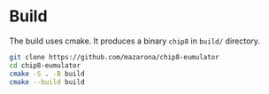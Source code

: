 # Build
The build uses cmake. It produces a binary `chip8` in `build/` directory.

```bash
git clone https://github.com/mazarona/chip8-eumulator
cd chip8-eumulator
cmake -S . -B build
cmake --build build
```
